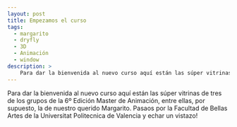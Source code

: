 ```yaml
---
layout: post
title: Empezamos el curso
tags:
  - margarito
  - dryfly
  - 3D
  - Animación
  - window
description: >
    Para dar la bienvenida al nuevo curso aquí están las súper vitrinas de tres de los grupos de la 6º Edición Master de Animación 
---
```


Para dar la bienvenida al nuevo curso aquí están las súper vitrinas de tres de los grupos de la 6º Edición Master de Animación,
entre ellas, por supuesto, la de nuestro querido Margarito. 
Pasaos por la Facultad de Bellas Artes de la Universitat Politecnica de Valencia y echar un vistazo!
